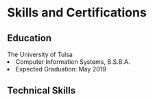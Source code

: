 <h1>Skills and Certifications</h1>

<h2>Education</h2>
The University of Tulsa
<li>Computer Information Systems, B.S.B.A.</li>
<li>Expected Graduation: May 2019</li>

<h2>Technical Skills</h2>



